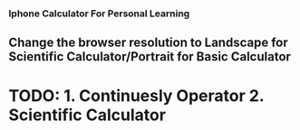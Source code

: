 ### Iphone Calculator For Personal Learning

## Change the browser resolution to Landscape for Scientific Calculator/Portrait for Basic Calculator

# TODO: 1. Continuesly Operator  2. Scientific Calculator